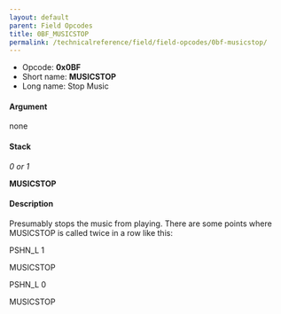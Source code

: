 ```yaml
---
layout: default
parent: Field Opcodes
title: 0BF_MUSICSTOP
permalink: /technicalreference/field/field-opcodes/0bf-musicstop/
---
```


-   Opcode: **0x0BF**
-   Short name: **MUSICSTOP**
-   Long name: Stop Music

#### Argument

none

#### Stack

  
*0 or 1*

**MUSICSTOP**

#### Description

Presumably stops the music from playing. There are some points where MUSICSTOP is called twice in a row like this:

  
PSHN\_L 1

MUSICSTOP

PSHN\_L 0

MUSICSTOP
